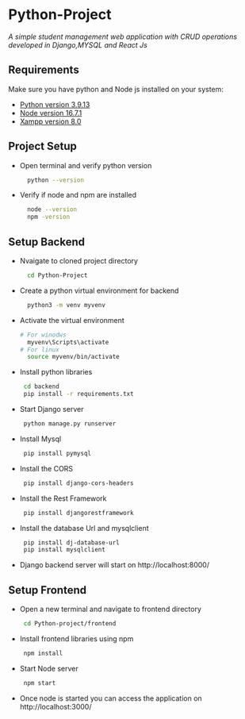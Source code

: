 
# Python-Project
_A simple student management web application with CRUD operations developed in Django,MYSQL and React Js_

## Requirements
Make sure you have python and Node js installed on your system:
- [Python version 3.9.13](https://www.python.org/downloads/release/python-3913/) 
- [Node version 16.7.1](https://nodejs.org/en/download/)
- [Xampp version 8.0](https://www.apachefriends.org/download.html)


## Project Setup


- Open terminal and verify python version
  ```sh
    python --version
    ```
- Verify if node and npm are installed
  ```sh
    node --version
    npm -version
    ```
## Setup Backend
- Nvaigate to cloned project directory
  ```sh
    cd Python-Project
    ```
- Create a python virtual environment for backend
  ```sh
    python3 -m venv myvenv
    ```
- Activate the virtual environment
  ```sh
  # For winodws
    myvenv\Scripts\activate
  # For linux
    source myvenv/bin/activate
    ```
- Install python libraries
  ```sh
   cd backend
   pip install -r requirements.txt
    ```
- Start Django server
  ```sh
   python manage.py runserver
    ```
- Install Mysql
  ```sh
   pip install pymysql
    ```

- Install the CORS
  ```sh
   pip install django-cors-headers
    ```

- Install the Rest Framework
  ```sh
   pip install djangorestframework
    ```


- Install the database Url and mysqlclient
  ```sh
   pip install dj-database-url
   pip install mysqlclient
    ```
- Django backend server will start on http://localhost:8000/

## Setup Frontend
- Open a new terminal and navigate to frontend directory
  ```sh
   cd Python-project/frontend
    ```
- Install frontend libraries using npm
  ```sh
   npm install
    ```
- Start Node server
  ```sh
   npm start
    ```
- Once node is started you can access the application on http://localhost:3000/

